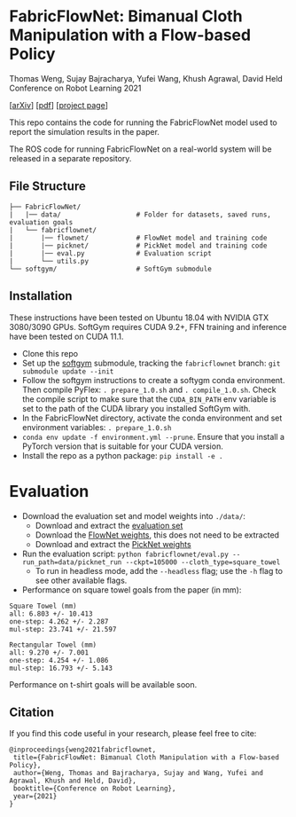 # FabricFlowNet: Bimanual Cloth Manipulation with a Flow-based Policy
Thomas Weng, Sujay Bajracharya, Yufei Wang, Khush Agrawal, David Held
Conference on Robot Learning 2021

[[arXiv](https://arxiv.org/abs/2111.05623)] [[pdf](https://arxiv.org/pdf/2111.05623.pdf)] [[project page](https://sites.google.com/view/fabricflownet)]

This repo contains the code for running the FabricFlowNet model used to report the simulation results in the paper.

The ROS code for running FabricFlowNet on a real-world system will be released in a separate repository. 

## File Structure
```angular2html
├── FabricFlowNet/
|   |── data/                   # Folder for datasets, saved runs, evaluation goals 
|   └── fabricflownet/
|       |── flownet/            # FlowNet model and training code
|       |── picknet/            # PickNet model and training code
|       |── eval.py             # Evaluation script
|       └── utils.py            
└── softgym/                    # SoftGym submodule
```

## Installation

These instructions have been tested on Ubuntu 18.04 with NVIDIA GTX 3080/3090 GPUs. 
SoftGym requires CUDA 9.2+, FFN training and inference have been tested on CUDA 11.1. 

* Clone this repo
* Set up the [softgym](https://github.com/Xingyu-Lin/softgym) submodule, tracking the `fabricflownet` branch: `git submodule update --init`
* Follow the softgym instructions to create a softygm conda environment. Then compile PyFlex: `. prepare_1.0.sh` and `. compile_1.0.sh`. Check the compile script to make sure that the `CUDA_BIN_PATH` env variable is set to the path of the CUDA library you installed SoftGym with. 
* In the FabricFlowNet directory, activate the conda environment and set environment variables: `. prepare_1.0.sh` 
* `conda env update -f environment.yml --prune`. Ensure that you install a PyTorch version that is suitable for your CUDA version.
* Install the repo as a python package: `pip install -e .`

# Evaluation
* Download the evaluation set and model weights into `./data/`:
    * Download and extract the [evaluation set](https://drive.google.com/file/d/1A9GUPXuVIC1K-LCCvzrK95-m9_UVSbPd/view?usp=sharing)
    * Download the [FlowNet weights](https://drive.google.com/file/d/1P7Upskczb-iqOsPjgcjsd4cnQQEuf-uY/view?usp=sharing), this does not need to be extracted
    * Download and extract the [PickNet weights](https://drive.google.com/file/d/1dCuSpMyvzkPU3AL7MeXeL7knP5ngyKvq/view?usp=sharing)
* Run the evaluation script: `python fabricflownet/eval.py --run_path=data/picknet_run --ckpt=105000 --cloth_type=square_towel`
    * To run in headless mode, add the `--headless` flag; use the `-h` flag to see other available flags. 
* Performance on square towel goals from the paper (in mm):
```
Square Towel (mm)
all: 6.803 +/- 10.413
one-step: 4.262 +/- 2.287
mul-step: 23.741 +/- 21.597
```
```
Rectangular Towel (mm)
all: 9.270 +/- 7.001
one-step: 4.254 +/- 1.086
mul-step: 16.793 +/- 5.143
```
Performance on t-shirt goals will be available soon. 


## Citation
If you find this code useful in your research, please feel free to cite:
```
@inproceedings{weng2021fabricflownet,
 title={FabricFlowNet: Bimanual Cloth Manipulation with a Flow-based Policy},
 author={Weng, Thomas and Bajracharya, Sujay and Wang, Yufei and Agrawal, Khush and Held, David},
 booktitle={Conference on Robot Learning},
 year={2021}
}
```
